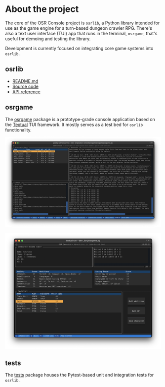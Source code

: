 # About the project

The core of the OSR Console project is `osrlib`, a Python library intended for use as the game engine for a turn-based dungeon crawler RPG. There's also a text user interface (TUI) app that runs in the terminal, `osrgame`, that's useful for demoing and testing the library.

Development is currently focused on integrating core game systems into `osrlib`.

## osrlib

- [README.md](osrlib.md)
- [Source code](https://github.com/osrapps/osr-console/tree/main/osrlib)
- [API reference](reference/index.md)

## osrgame

The [osrgame](osrgame.md) package is a prototype-grade console application based on the [Textual](https://textual.textualize.io/) TUI framework. It mostly serves as a test bed for `osrlib` functionality.

![Screenshot of osrgame's Textual TUI-based exploration screen in iTerm2](./assets/exploration-screen-01.png)

![Screenshot of osrgame's Textual TUI-based character sheet screen in iTerm2](./assets/character-sheet-01.png)

## tests

The [tests](tests.md) package houses the Pytest-based unit and integration tests for `osrlib`.
